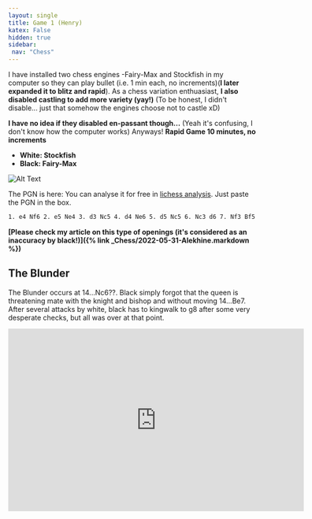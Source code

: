 ```yaml
---
layout: single
title: Game 1 (Henry)
katex: False
hidden: true
sidebar:
 nav: "Chess"
---
```

I have installed two chess engines -Fairy-Max and Stockfish in my computer so they can play bullet (i.e. 1 min each, no increments)(**I later expanded it to blitz and rapid**). As a chess variation enthuasiast, **I also disabled castling to add more variety (yay!)** (To be honest, I didn't disable... just that somehow the engines choose not to castle xD)

**I have no idea if they disabled en-passant though...**
(Yeah it's confusing, I don't know how the computer works)
Anyways!
**Rapid Game 10 minutes, no increments**

 - **White: Stockfish**
 - **Black: Fairy-Max**

![Alt Text](https://images.chesscomfiles.com/uploads/game-gifs/90px/brown/neo/0/cc/0/0/bUMhVENLVENsdENJdEJJU0JKU0lic1pSZ3Y2THZCTFpkbTBTanpJT2FiWUlKUzFTeklSSUJINVFzQzdHa3M4MW1OMSFDVDJUS1RRN2ZtWjhOOEdpYmppSmpsSm9oZm9VVDEhMmw3NDc4NzIxbkQxIURMVTJjVjJWZmdWVUxVM1U3OD9WOFMhMm1BVnBnVTIzUyE,.gif)

The PGN is here:
You can analyse it for free in [lichess analysis](https://lichess.org/analysis). Just paste the PGN in the box.

```bash
1. e4 Nf6 2. e5 Ne4 3. d3 Nc5 4. d4 Ne6 5. d5 Nc5 6. Nc3 d6 7. Nf3 Bf5 8. Nd4 Bd7 9. Qe2 e6 10. b4 Nca6 11. Rb1 c5 12. dxe6 fxe6 13. bxc5 dxc5 14. Ndb5 Nc6 15. Ne4 Qa5+ 16. c3 Kf7 17. Qh5+ Kg8 18. Nf6+ gxf6 19. exf6 Nd8 20. Be2 Be8 21. Qxe8 Qxa2 22. Rb2 Qd5 23. Rd2 Qxg2 24. Rf1 Qg6 25. f7+ Kg7 26. Rxd8 Rxd8 27. Qxd8 Kxf7 28. f4 Kg8 29. f5 Qg7 30. Bh6 Qxh6 31. Rg1+ Qg6 32. fxg6 hxg6 33. Qe8 Rh6 34. Qxe6+ Kg7 35. Bc4 Rxh2 36. Rxg6+ Kh7 37. Qg8#
```
**[Please check my article on this type of openings (it's considered as an inaccuracy by black!)]({% link _Chess/2022-05-31-Alekhine.markdown %})**
## The Blunder

The Blunder occurs at 14...Nc6??. Black simply forgot that the queen is threatening mate with the knight and bishop and without moving 14...Be7. After several attacks by white, black has to kingwalk to g8 after some very desperate checks, but all was over at that point.

<iframe width=600 height=371 src="https://lichess.org/study/embed/ExVsKSc6/85Jh9w7f#28" frameborder=0></iframe>
 
